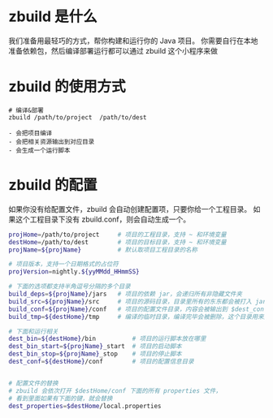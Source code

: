 # zbuild 是什么

我们准备用最轻巧的方式，帮你构建和运行你的 Java 项目。
你需要自行在本地准备依赖包，然后编译部署运行都可以通过 zbuild 这个小程序来做

# zbuild 的使用方式

```
# 编译&部署
zbuild /path/to/project  /path/to/dest

- 会把项目编译
- 会把相关资源输出到对应目录
- 会生成一个运行脚本
```

# zbuild 的配置

如果你没有给配置文件，zbuild 会自动创建配置项，只要你给一个工程目录。
如果这个工程目录下没有 zbuild.conf，则会自动生成一个。

```sh
projHome=/path/to/project     # 项目的工程目录，支持 ~ 和环境变量
destHome=/path/to/dest        # 项目的目标目录，支持 ~ 和环境变量
projName=${projName}          # 默认取项目工程目录的名称

# 项目版本，支持一个日期格式的占位符
projVersion=nightly.${yyMMdd_HHmmSS}

# 下面的选项都支持半角逗号分隔的多个目录
build_deps=${projName}/jars   # 项目的依赖 jar，会递归所有非隐藏文件夹
build_src=${projName}/src     # 项目的源码目录，目录里所有的东东都会被打入 jar
build_conf=${projName}/conf   # 项目的配置文件目录，内容会被输出到 $dest_conf
build_tmp=${destHome}/tmp     # 编译的临时目录，编译完毕会被删除，这个目录用来生成 jar

# 下面和运行相关
dest_bin=${destHome}/bin          # 项目的运行脚本放在哪里
dest_bin_start=${projName}_start  # 项目的启动脚本
dest_bin_stop=${projName}_stop    # 项目的停止脚本
dest_conf=${destHome}/conf        # 项目的配置信息目录


# 配置文件的替换
# zbuild 会依次打开 $destHome/conf 下面的所有 properties 文件，
# 看到里面如果有下面的键，就会替换
dest_properties=$destHome/local.properties

```
